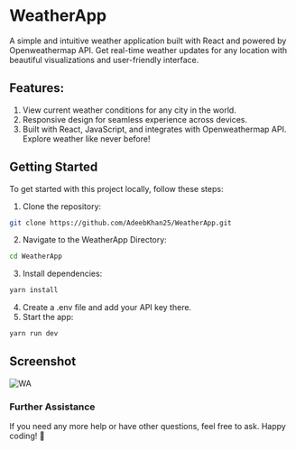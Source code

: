 # WeatherApp

A simple and intuitive weather application built with React and powered by Openweathermap API. Get real-time weather updates for any location with beautiful visualizations and user-friendly interface.

## Features:

1. View current weather conditions for any city in the world.
2. Responsive design for seamless experience across devices.
3. Built with React, JavaScript, and integrates with Openweathermap API. Explore weather like never before!

## Getting Started

To get started with this project locally, follow these steps:

1. Clone the repository:
```bash
git clone https://github.com/AdeebKhan25/WeatherApp.git
```
2. Navigate to the WeatherApp Directory:
```bash
cd WeatherApp
```
3. Install dependencies:
```bash
yarn install
```
4. Create a .env file and add your API key there.
5. Start the app:
```bash
yarn run dev
```
## Screenshot

![WA](https://github.com/user-attachments/assets/e0f4d2e2-fc6c-463c-b8e8-78e22d2bce5d)

### Further Assistance
If you need any more help or have other questions, feel free to ask. Happy coding! 🚀
